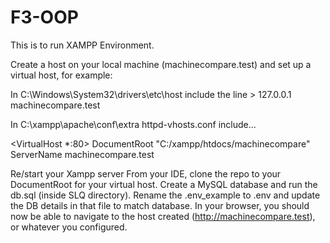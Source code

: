 # F3-OOP

This is to run XAMPP Environment.

Create a host on your local machine (machinecompare.test) and set up a virtual host, for example:

In C:\Windows\System32\drivers\etc\host include the line > 127.0.0.1 machinecompare.test

In C:\xampp\apache\conf\extra httpd-vhosts.conf include...

<VirtualHost *:80>
       DocumentRoot "C:/xampp/htdocs/machinecompare"
       ServerName machinecompare.test
</VirtualHost>

Re/start your Xampp server
From your IDE, clone the repo to your DocumentRoot for your virtual host.
Create a MySQL database and run the db.sql (inside SLQ directory).
Rename the .env_example to .env and update the DB details in that file to match database.
In your browser, you should now be able to navigate to the host created (http://machinecompare.test), or whatever you configured.
